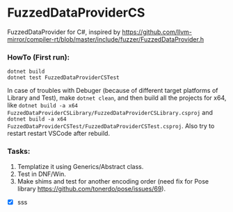 # FuzzedDataProviderCS
FuzzedDataProvider for C#, inspired by https://github.com/llvm-mirror/compiler-rt/blob/master/include/fuzzer/FuzzedDataProvider.h


### HowTo (First run):

```
dotnet build
dotnet test FuzzedDataProviderCSTest
```

In case of troubles with Debuger (because of different target platforms of Library and Test), make `dotnet clean`, and then build all the projects for x64, like `dotnet build -a x64 FuzzedDataProviderCSLibrary/FuzzedDataProviderCSLibrary.csproj` and `dotnet build -a x64 FuzzedDataProviderCSTest/FuzzedDataProviderCSTest.csproj`. Also try to restart restart VSCode after rebuild.

### Tasks:
1. Templatize it using Generics/Abstract class.
2. Test in DNF/Win.
3. Make shims and test for another encoding order (need fix for Pose library https://github.com/tonerdo/pose/issues/69). 

- [x] sss
